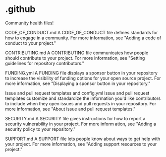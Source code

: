 # .github
Community health files!


CODE_OF_CONDUCT.md	A CODE_OF_CONDUCT file defines standards for how to engage in a community. For more information, see "Adding a code of conduct to your project."

CONTRIBUTING.md	A CONTRIBUTING file communicates how people should contribute to your project. For more information, see "Setting guidelines for repository contributors."

FUNDING.yml	A FUNDING file displays a sponsor button in your repository to increase the visibility of funding options for your open source project. For more information, see "Displaying a sponsor button in your repository."

Issue and pull request templates and config.yml	Issue and pull request templates customize and standardize the information you'd like contributors to include when they open issues and pull requests in your repository. For more information, see "About issue and pull request templates."

SECURITY.md	A SECURITY file gives instructions for how to report a security vulnerability in your project. For more inform
ation, see "Adding a security policy to your repository."

SUPPORT.md	A SUPPORT file lets people know about ways to get help with your project. For more information, see "Adding support resources to your project."
